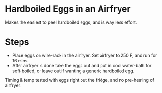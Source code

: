 # Hardboiled Eggs in an Airfryer

Makes the easiest to peel hardboiled eggs, and is way less effort.

# Steps
* Place eggs on wire-rack in the airfryer. Set airfryer to 250 F, and run for 16 mins. 
* After airfryer is done take the eggs out and put in cool water-bath for soft-boiled, or leave out if wanting a generic hardboiled egg.


Timing & temp tested with eggs right out the fridge, and no pre-heating of airfryer.
